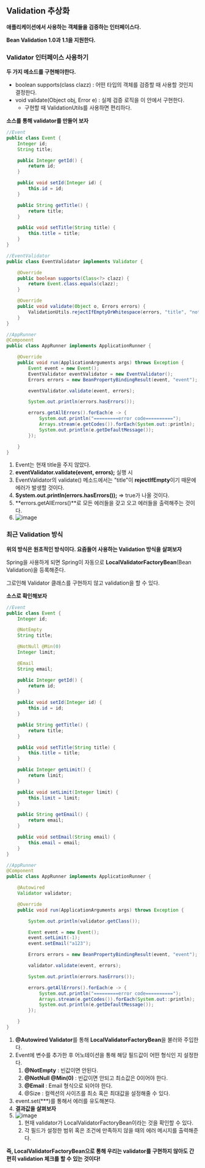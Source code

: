 ## Validation 추상화

**애플리케이션에서 사용하는 객체들을 검증하는 인터페이스다.**

**Bean Validation 1.0과 1.1을 지원한다.**






### Validator 인터페이스 사용하기

**두 가지 메소드를 구현해야한다.**

- boolean supports(class clazz) : 어떤 타입의 객체를 검증할 때 사용할 것인지 결정한다.
- void validate(Object obj, Error e) : 실제 검증 로직을 이 안에서 구현한다.
  - 구현할 때 ValidationUtils를 사용하면 편리하다.



**소스를 통해 validator를 만들어 보자**

```java
//Event
public class Event {
    Integer id;
    String title;

    public Integer getId() {
        return id;
    }

    public void setId(Integer id) {
        this.id = id;
    }

    public String getTitle() {
        return title;
    }

    public void setTitle(String title) {
        this.title = title;
    }
}

//EventValidator
public class EventValidator implements Validator {

    @Override
    public boolean supports(Class<?> clazz) {
        return Event.class.equals(clazz);
    }

    @Override
    public void validate(Object o, Errors errors) {
        ValidationUtils.rejectIfEmptyOrWhitespace(errors, "title", "notempty", "메시지를 찾지 못했을 때의 값");
    }
}

//AppRunner
@Component
public class AppRunner implements ApplicationRunner {

    @Override
    public void run(ApplicationArguments args) throws Exception {
        Event event = new Event();
        EventValidator eventValidator = new EventValidator();
        Errors errors = new BeanPropertyBindingResult(event, "event");

        eventValidator.validate(event, errors);

        System.out.println(errors.hasErrors());

        errors.getAllErrors().forEach(e -> {
            System.out.println("=========error code==========");
            Arrays.stream(e.getCodes()).forEach(System.out::println);
            System.out.println(e.getDefaultMessage());
        });

    }
}
```

1. Event는 현재 title을 주지 않았다.
2. **eventValidator.validate(event, errors);** 실행 시
3. EventValidator의 validate() 메소드에서는 "title"이 **rejectIfEmpty**이기 때문에 에러가 발생할 것이다.
4. **System.out.println(errors.hasErrors());** => true가 나올 것이다.
5. **errors.getAllErrors()**로 모든 에러들을 갖고 오고 에러들을 출력해주는 것이다.
6. ![image](https://user-images.githubusercontent.com/40616436/72532243-65b84580-38b6-11ea-93bc-b998f63f2953.png)



### 최근 Validation 방식

**위의 방식은 원초적인 방식이다. 요즘들어 사용하는 Validation 방식을 살펴보자**

Spring을 사용하게 되면 Spring이 자동으로 **LocalValidatorFactoryBean**(Bean Validation)을 등록해준다.

그로인해 Validator 클래스를 구현하지 않고 validation을 할 수 있다.



**소스로 확인해보자**

```java
//Event
public class Event {
    Integer id;

    @NotEmpty
    String title;

    @NotNull @Min(0)
    Integer limit;

    @Email
    String email;

    public Integer getId() {
        return id;
    }

    public void setId(Integer id) {
        this.id = id;
    }

    public String getTitle() {
        return title;
    }

    public void setTitle(String title) {
        this.title = title;
    }

    public Integer getLimit() {
        return limit;
    }

    public void setLimit(Integer limit) {
        this.limit = limit;
    }

    public String getEmail() {
        return email;
    }

    public void setEmail(String email) {
        this.email = email;
    }
}

//AppRunner
@Component
public class AppRunner implements ApplicationRunner {

    @Autowired
    Validator validator;

    @Override
    public void run(ApplicationArguments args) throws Exception {

        System.out.println(validator.getClass());

        Event event = new Event();
        event.setLimit(-1);
        event.setEmail("a123");

        Errors errors = new BeanPropertyBindingResult(event, "event");

        validator.validate(event, errors);

        System.out.println(errors.hasErrors());

        errors.getAllErrors().forEach(e -> {
            System.out.println("=========error code==========");
            Arrays.stream(e.getCodes()).forEach(System.out::println);
            System.out.println(e.getDefaultMessage());
        });

    }
}
```

1. **@Autowired Validator**를 통해 **LocalValidatorFactoryBean**을 불러와 주입한다.
2. Event에 변수를 추가한 후 어노테이션을 통해 해당 필드값이 어떤 형식인 지 설정한다.
   1. **@NotEmpty** : 빈값이면 안된다.
   2. **@NotNull @Min(0)** : 빈값이면 안되고 최소값은 0이어야 한다.
   3. **@Email** : Email 형식으로 되어야 한다.
   4. @Size : 컬렉션의 사이즈를 최소 혹은 최대값을 설정해줄 수 있다.
3. event.set(***)를 통해서 에러를 유도해본다.
4. **결과값을 살펴보자**
5. ![image](https://user-images.githubusercontent.com/40616436/72533461-8ed9d580-38b8-11ea-99f9-a30e036c9b24.png)
   1. 현재 validator가 LocalValidatorFactoryBean이라는 것을 확인할 수 있다.
   2. 각 필드가 설정한 범위 혹은 조건에 만족하지 않을 때의 에러 메시지를 출력해준다.

**즉, LocalValidatorFactoryBean으로 통해 우리는 validator를 구현하지 않아도 간편히 validation 체크를 할 수 있는 것이다!**

